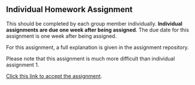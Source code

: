 ## Individual Homework Assignment
This should be completed by each group member individually. **Individual assignments are due one week after being assigned**. The due date for this assignment is one week after being assigned.

For this assignment, a full explanation is given in the assignment repository. 

Please note that this assignment is much more difficult than individual assignment 1.

[Click this link to accept the assignment](https://classroom.github.com/a/6KCxK50H).